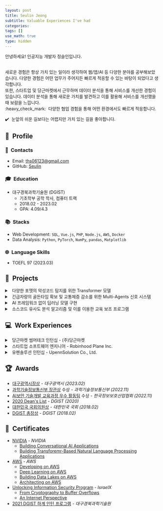 ```yaml
---
layout: post
title: Seulin Jeong
subtitle: Valuable Experiences I've had
categories: 
tags: []
use_math: true
type: hidden
---
```


안녕하세요! 인공지능 개발자 정슬인입니다.

<br>
새로운 경험은 항상 가치 있는 일이라 생각하여 웹/앱/AI 등 다양한 분야를 공부해보았습니다. 다양한 경험은 어떤 업무가 주어지든 빠르게 적응할 수 있는 바탕이 되었다고 생각합니다.

<br>
또한, 스타트업 및 당근마켓에서 근무하며 데이터 분석을 통해 서비스를 개선한 경험이 있습니다. 데이터 분석을 통해 새로운 가치를 발견하고 이를 활용해 서비스를 개선했을 때 보람을 느낍니다.

<br>
:heavy_check_mark:&nbsp; 다양한 협업 경험을 통해 어떤 환경에서도 빠르게 적응합니다.

:heavy_check_mark:&nbsp; 눈앞의 쉬운 길보다는 어렵지만 가치 있는 길을 좋아합니다.

## :pushpin:&nbsp; Profile

### :link:&nbsp; Contacts
- Email: ths06123@gmail.com
- GitHub: [Seulin](https://github.com/Seulin)

### :mortar_board:&nbsp; Education
- 대구경북과학기술원 (DGIST)
    - 기초학부 공학 학사, 컴퓨터 트랙
    - 2018.02 - 2023.02
    - GPA: 4.09/4.3

### :books:&nbsp; Stacks
- Web Development: `SQL`, `Vue.js`, `PHP`, `Node.js`, `AWS`, `Docker`
- Data Analysis: `Python`, `PyTorch`, `NumPy`, `pandas`, `Matplotlib`

### :globe_with_meridians:&nbsp; Language Skills
- TOEFL 97 (2023.03)

## :book:&nbsp; Projects

<details markdown="1">
<summary class="h3-title">
&nbsp; 다양한 포맷의 악성코드 탐지를 위한 Transformer 모델
</summary>
> 2022.06 - 2022.10 
> 
> AI보안 기술개발 교육과정 - 한국정보보호산업협회 (KISIA)

#### 프로젝트 개요
- 문제 제기 및 솔루션
    - 고정된 feature로 학습한 악성코드 탐지 모델은 다양한 포맷의 악성코드에 적용할 수 없음
    - 동일한 포맷의 악성코드에서도 추출 가능한 feature가 다양함
    - 유용한 feature를 모두 활용하기 위한 Transformer 모델로 악성코드 탐지를 하고자 함
- 과정
    - Virus Total에 악성코드 샘플을 요청하여 전달받은 샘플을 연구에 활용
    - PE, APK, ELF 악성코드에서 추출 가능한 feature 분석 및 추출
    - Transformer를 악성코드 탐지 모델로 선정 및 개발
    - Evasion Attack을 막기 위한 SHAP (XAI) 활용 방안 제시
- 결과
    - 모델
        - train data: 1000, test data: 300
        - accuracy: 0.69

#### 성과
- [과학기술정보통신부 장관상](/assets/pdf/awards/sec-individual.pdf) 수상 *- 과학기술정보통신부*
    - AI보안 기술개발 교육과정 개인 부문 최우수상
    - 팀 프로젝트 성과 및 개인 평가 포함
- [AI보안 기술개발 교육과정 우수 활동팀](/assets/pdf/awards/sec-team.pdf) 수상 *- 한국정보보호산업협회*
    - AI보안 기술개발 교육과정 팀 프로젝트 부문 공동 1등 상

#### 역할
- 팀장: 주간 회의 진행, 일정 조율, 발표
- 팀 구성: 보안 2, AI 2
- 인공지능 모델 분석 및 Transformer 제안
    - Vision Transformer (ViT, 2020)가 등장한 이후로 Transformer가 자연어처리 외에도 좋은 성능을 보인다는 것을 증명함
    - 서로 다른 크기의 input을 받을 수 있어서 악성코드의 모든 feature를 활용할 수 있음
    - Attetion mechanism으로 병렬 처리가 가능함
- PE, 공통 feature 분석 및 추출
- Transformer 모델 개발

#### 기술 및 라이브러리
- Transformer Implementation: `Python`, `PyTorch`, `NumPy`, `pandas`
- Malware Feature Extraction: `pefile`

#### 관련 자료
[GitHub](https://url.kr/6g4ixm)

[Weekly Meeting Minutes](https://docs.google.com/document/d/1m5AwoPpe4Jtsu6hwGuRbnX8VqkdvTgynbwP2VijkqKg/edit?usp=sharing)

[Report & Presentation](https://docs.google.com/presentation/d/1_dTFK6WphDtymrteWm--TwfOYkCw0CzKasFkNM0yErw/edit?usp=sharing)

</details>

<details markdown="1">
<summary class="h3-title">
&nbsp; 긴급차량의 골든타임 확보 및 교통체증 감소를 위한 Multi-Agents 신호 시스템
</summary>

> 2022.04 - 2022.06 
> 
> '강화학습' 강의 프로젝트 - DGIST

#### 프로젝트 개요
- 문제 제기 및 솔루션
    - 긴급차량 통행을 위해 수동으로 신호 시스템을 제어하는 것에는 한계가 있음
    - 고정적인 신호 시스템은 교통체증을 증가시키는 원인임
    - 긴급차량 통행을 우선시하고 부차적으로 교통체증까지 줄이는 신호등을 만들고자 함
- 모델
    - Algorithm: Q-learning
    - Agent: 신호등
    - Action: 가능한 초록신호 phase
    - State: 긴급차량 위치 및 속도, 교통체증 수치 등을 포함한 크기 26의 vector 
    - Reward Model
        - WT: average waiting time of vehicles <br>
        - EVS: emergency vehicle's speed <br>
        - $\alpha$: Weight to prioritize emergency vehicles
        - $Reward = -WT + EVS*\alpha$
- 결과
    - 학습 영상
    ![road](/assets/images/posts/road.gif){: width="50%"}
    <br>
    - 긴급차량 통행 시간 60% 감축

        |: Fixed traffic light :|: Trained traffic light :|
        | -- | -- |
        | ![EV_travel](/assets/images/posts/evt-fixed.png) | ![EV_travel2](/assets/images/posts/evt-learned.png) |
        |: Avg: 145.3s :|: Avg: 61.4s :|
        {: .no-space}

    - 일반차량 대기 시간 15% 감축

        |: Fixed traffic light :|: Trained traffic light :|
        | -- | -- |
        | ![Watiting time](/assets/images/posts/awt-7000-fixed.png) | ![Waiting time](/assets/images/posts/awt-7000-learned.png) |
        |: Avg: 1552.3s :|: Avg: 1331.2s :|
        {: .no-space}

#### 역할
- 팀장
- 팀 구성: 2인
- State, Reward model design
- Model Training & Simulation
- Results Analaysis & Visualization
- 학습시간 86% 단축 (182m → 26m)
    - Q-table의 크기가 매우 커 학습시간이 오래 걸림
    - $Q-table \, size = (num\;states) * (num \; actions) * (num \; agents) = 3.6*10^{15}$
    - Decaying ε-greedy의 ε와 decay 값 최적화로 학습시간을 대폭 줄임

#### 기술 및 라이브러리
- Reinforcement Learning: `Python`, `OpenAI gym`
- Simulation: `SUMO (Simulation of Urban MObility)` - [Official Site](https://www.eclipse.org/sumo/)

#### 관련 자료
[GitHub](https://url.kr/iwt945)

[Report](https://docs.google.com/document/d/1fVuZjVmgpYKKvaU3rci1VCDs7f1Hm2K93z4LSrYdBBc/edit?usp=sharing)

[Presentation](https://docs.google.com/presentation/d/1_isdUFmhiau14VszPiuuSGmSbYC4R34T5BFDYWlzVOA/edit?usp=sharing)

</details>

<details markdown="1">
<summary class="h3-title">
&nbsp; AI 프레임워크 없이 딥러닝 모델 구현
</summary>

> 2020.10 - 2020.12 
> 
> '딥러닝 개론' 강의 프로젝트 - DGIST

#### 프로젝트 개요
- 모델
    - PyTorch에서 제공하는 함수와 동일한 Abstarct Data Type를 가지도록 작성함
    - DNN, CNN Model: MNIST 숫자 예측
    - RNN, LSTM Model: 문장의 감정 예측
- 구현 내용
    - Layer: Linear, Convolutaion, Max-pooling, Relu, LeakyRelu, Softmax, Dropout
    - RNN, LSTM Cells
    - Cross Entropy Loss & Backpropagation
    - SGD optimizer & ADAM optimizer
    - Confusion Matrix & Loss graph & Accuracy graph
    - Hyperparameter Optimizing
- 결과
    - DNN
        - Linear → R/L → Linear → R/L → Linear → Softmax
        - Average Accuray: 0.902

        |: R: Relu :|: L: LeakyRelu :|
        | -- | -- |
        |![Relu](https://raw.githubusercontent.com/Seulin/Deep-Learning-Models-without-Frameworks/main/DNN/figure/relu_cf.png)|![Leaky Relu](https://raw.githubusercontent.com/Seulin/Deep-Learning-Models-without-Frameworks/main/DNN/figure/lrelu_cf.png)|
    - CNN
        - Convolution → Convolution → Linear → Softmax
        - Average Accuray: 0.836

        ![CNN](/assets/images/posts/CNN.png){: width="70%"}

    - RNN
        - Test Accuray: 0.679

        |: Accuracy :|: Loss :|
        | -- | -- |
        | ![RNN Accuracy](https://raw.githubusercontent.com/Seulin/Deep-Learning-Models-without-Frameworks/main/RNN-LSTM/A%20accuracy%20graph.png) | ![RNN Loss](https://raw.githubusercontent.com/Seulin/Deep-Learning-Models-without-Frameworks/main/RNN-LSTM/A%20loss%20graph.png)|

    - LSTM
        - Test Accuray: 0.643

        |: Accuracy :|: Loss :|
        | -- | -- |
        | ![lstm accuracy](https://raw.githubusercontent.com/Seulin/Deep-Learning-Models-without-Frameworks/main/RNN-LSTM/E%20accuracy%20graph.png) | ![lstm loss](https://raw.githubusercontent.com/Seulin/Deep-Learning-Models-without-Frameworks/main/RNN-LSTM/E%20loss%20graph.png) |

#### 기술 및 라이브러리
- Model Implementaion: `Python`, `NumPy`
- Visualization: `Matplotlib`, `searborn`, `tensorboard`

#### 관련 자료
[GitHub](https://url.kr/34ce69)

</details>

<details markdown="1">
<summary class="h3-title">
&nbsp; 소스코드 유사도 분석 알고리즘 및 이를 이용한 교육 보조 프로그램 
</summary>

> 2020.03 - 2020.12 
> 
> Undergraduate Group Research Program (UGRP) - DGIST

#### 프로젝트 개요
- 문제 제기 및 솔루션
    - 코딩을 처음 배우는 학생들의 코드는 길이가 짧아 구조적 유사성은 적합한 표절 기준이 아님
    - 코딩 스타일을 기준으로 표절도를 검사하되 학습 과정에 따른 코딩 스타일의 가변성을 고려함
    - 이 알고리즘을 적용한 코딩 교육 사이트를 만들고자 함
- 결과
    - 코딩 스타일 기반의 소스코드 유사도 계산 알고리즘 연구 (Python, tokenizer)
        - 변수명, 클래스명, 연산자 주위 공백 등을 기준으로 코딩 스타일 vector를 생성
        - 지금까지 작성해온 코딩 스타일과 현재의 코딩 스타일을 비교하여 표절도를 계산함
        - 코딩 스타일에 급격한 변화가 있을 경우 높은 표절도를 가짐
    - 코드 표절 검사 기능을 활용한 코딩 교육 사이트 (MEVN stack)
        - 로그인 및 회원가입
        - 강좌 및 과제 등록
        - 개인 학습현황
        - 실습 과제를 위한 실시간 Python interpreter
            - 샌드박스 및 에디터 화면 분할 기능
            - 화면
                ![editor](https://user-images.githubusercontent.com/52347271/230982511-6f7663ba-234a-4570-bc8e-0cea3ecfaf0f.jpg)
            
#### 역할
 - 팀 구성: 4인
 - 알고리즘 연구
    - 연산자 및 괄호 주위 공백, 평균 함수 길이 등의 코딩 스타일 vector 추출
    - 표절도 계산식 정립
    - K-means Clustering을 이용한 군집 내 편차 계산
 - 사이트 개발
    - Docker와 Socket을 사용한 실시간 Python interpreter 구현
    - 강의 캘린더 및 일정 조율 기능
    - AWS EC2 서버 및 MongoDB Atlas 관리


#### 기술 및 라이브러리
- Data Analysis: `Python`, `tokenizer`, `pandas`, `NumPy`
- Web Development: `Vue.js`, `Node.js`, `AWS EC2(Ubuntu)`, `MongoDB`, `GitHub`, `Vuetify`
- Extra: `Docker`, `Socket.io`

#### 관련 자료
[GitHub](https://url.kr/nsvhta)

</details>


## :computer:&nbsp; Work Experiences

<details markdown="1">
<summary class="h3-title">
&nbsp; 당근마켓 썸머테크 인턴십 - (주)당근마켓
</summary>

> 2023.06 - 2023.08
> 
> 검색 품질 향상을 위한 머신러닝 모델 설계

#### 역할
- 게시글 카테고리 추정을 위한 자연어 처리 모델 개발
    - 100만 건 이상의 데이터셋 수집 및 정제
    - pretrained BERT model 활용
    - 모델 결과 분석 및 시각화 (Confusion Matrix 및 3D plot)
- 검색 랭킹모델 고도화
    - 검색량이 높은 검색어 분석
    - 적절하지 않은 결과 개선을 위한 인사이트 도출
    - 새로운 Feature 도입 


#### 기술 및 라이브러리
Data Analysis: `PyTorch`, `pandas`, `SQL`, `BigQuery`

</details>


<details markdown="1">
<summary class="h3-title">
&nbsp; 스타트업 소프트웨어 엔지니어 - Robinhood Plane Inc.
</summary>

> 2021.04 - 2023.05
> 
> 글로벌 마켓 리서치 웹사이트 개발 및 리서치 데이터 분석

#### 서비스 개요
- Small business owner의 해외 진출을 위한 글로벌 마켓 리서치 서비스
    - 제품 판매 전 소비자들의 반응을 파악하기 위한 마켓 리서치
    - target country, recommended price, strategy 등의 인사이트 제공

#### 역할
- 사이트 내의 Funnel Analysis
    - Google Analytics와 hotjar을 통한 user behavior 로그 분석
    - user flow 개선을 통한 이탈률 4% 감축
        - 회원가입 시 입력 정보 최소화 및 소셜 로그인 도입
        - 간편한 리서치 참여를 위한 질문 형식 변경 (주관식 → 객관식)
- 1500여 건의 마켓 리서치 데이터 분석
    - Recommended Price logic 구현
    - Google Trend API 활용
- 마켓 리서치 웹사이트 개발
    - Eximbay 결제 시스템 도입
    - PM: radiansys 사와 개발 외주 진행 (2021.09~)
    - AWS EC2 서버 및 MySQL 관리

#### 성과
- 2022 창업진흥원 글로벌창업사관학교 입교팀 선정
- 한국 대표 스타트업으로 선정 및 2022 [Slush](https://www.slush.org/about/) (Start-up Conference in Finland) 참여

#### 기술 및 라이브러리
- Web Development: `PHP`, `SQL`, `AWS EC2(Centos)`, `GitHub`, `Figma`
- Data Analysis: `Python`, `pandas`

</details>


<details markdown="1">
<summary class="h3-title">
&nbsp; 유펜솔루션 인턴십 - UpennSolution Co., Ltd.
</summary>

> 2021.02 - 2021.04
> 
> 쉽게 데이터 처리/분석을 할 수 있는 프로토타입의 웹사이트 개발

#### 서비스 개요
- 데이터 처리/분석을 쉽게 할 수 있도록 도와주는 서비스
    - 프로그래밍 없이 사용자가 직접 데이터 처리와 분석이 가능함
    - Table 형태의 데이터를 다룸

#### 역할
- PoC 웹사이트 제작
    - Frontend
        - 파일 업로드 및 버전 관리(변경 히스토리) 기능 구현
        - 필드 병합/분리/타입변환, 테이블 병합 등 기능 구현
        - 대용량 파일의 경우, 병렬 처리를 통해 렌더링 속도를 80%(50s → 10s) 감축
    - Backend
        - Isolation Forest를 통한 이상치 제거
        - K-NN을 통한 결측치 대체
        - 데이터 시각화

#### 기술 및 라이브러리
- Web Development: `Vue.js`, `Vuetify`, `axios`, `Django`, `Gitlab`
- Data Analysis: `Python`, `pandas`, `scikit-learn`, `Matplotlib`

</details>








## :trophy:&nbsp; Awards
- [대구광역시장상](/assets/pdf/awards/daegu.pdf) *- 대구광역시 (2023.02)*
- [과학기술정보통신부 장관상](/assets/pdf/awards/sec-individual.pdf) 수상 *- 과학기술정보통신부 (2022.11)*
- [AI보안 기술개발 교육과정 우수 활동팀](/assets/pdf/awards/sec-team.pdf) 수상 *- 한국정보보호산업협회 (2022.11)*
- [2020 Dean's List](/assets/pdf/awards/dean.pdf) *- DGIST (2020)*
- [대한민국 국회의원상](/assets/pdf/awards/assembly.pdf) *- 대한민국 국회 (2018.02)*
- [DGIST 총장상](/assets/pdf/awards/president.pdf) *- DGIST (2018.02)*


## :page_with_curl:&nbsp; Certificates
- [NVIDIA](/assets/pdf/certificates/NVIDIA.pdf) *- NVIDIA*
    - [Building Conversational AI Applications](https://www.nvidia.com/en-us/training/instructor-led-workshops/building-conversational-ai-apps/)
    - [Building Transforemr-Based Natural Language Processing Applications](https://www.nvidia.com/en-us/training/instructor-led-workshops/natural-language-processing/)
- [AWS](/assets/pdf/certificates/AWS.pdf) *- AWS*
    - [Developing on AWS](https://aws.amazon.com/ko/training/classroom/developing-on-aws/?ct=sec&sec=rolesol)
    - [Deep Learning on AWS](https://aws.amazon.com/ko/training/classroom/deep-learning-on-aws/?ct=sec&sec=rolesol)
    - [Building Data Lakes on AWS](https://aws.amazon.com/ko/training/classroom/building-data-lakes/?ct=sec&sec=rolesol)
    - [Architecting on AWS](https://aws.amazon.com/ko/training/classroom/architecting-on-aws/?ct=sec&sec=rolesol)
- [Unlocking Information Security Program](/assets/pdf/certificates/edX.pdf) *- IsraelX*
    - [From Cryptography to Buffer Overflows](https://www.edx.org/course/unlocking-information-security-i-from-cryptography-to-buffer-overflows)
    - [An Internet Perspective](https://www.edx.org/course/unlocking-information-security-ii-an-internet-perspective)
- [2021 DGIST 하계 인턴 프로그램](/assets/pdf/certificates/lab.pdf) *- 대구경북과학기술원*